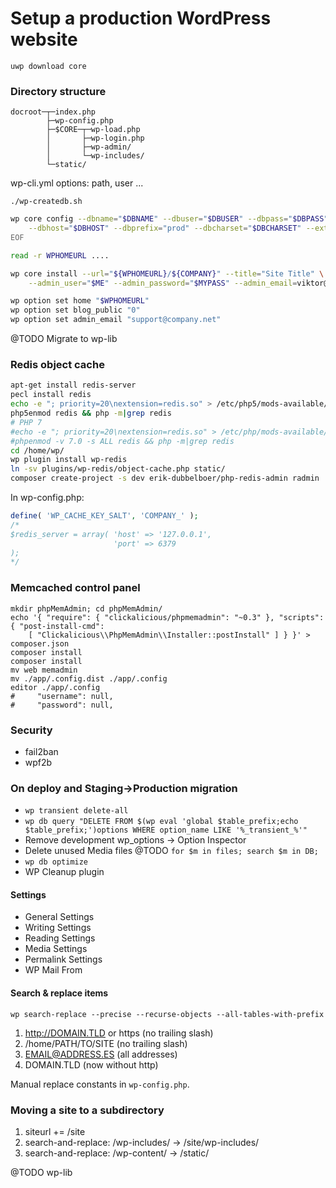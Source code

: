 # Setup a production WordPress website

`uwp download core`

### Directory structure

```
docroot─┬─index.php
        ├─wp-config.php
        ├─$CORE─┬─wp-load.php
        │       ├─wp-login.php
        │       ├─wp-admin/
        │       └─wp-includes/
        └─static/
```

wp-cli.yml options: path, user ...

`./wp-createdb.sh`

```bash
wp core config --dbname="$DBNAME" --dbuser="$DBUSER" --dbpass="$DBPASS" \
    --dbhost="$DBHOST" --dbprefix="prod" --dbcharset="$DBCHARSET" --extra-php <<EOF
EOF

read -r WPHOMEURL ....

wp core install --url="${WPHOMEURL}/${COMPANY}" --title="Site Title" \
    --admin_user="$ME" --admin_password="$MYPASS" --admin_email=viktor@szepe.net

wp option set home "$WPHOMEURL"
wp option set blog_public "0"
wp option set admin_email "support@company.net"
```

@TODO Migrate to wp-lib

### Redis object cache

```bash
apt-get install redis-server
pecl install redis
echo -e "; priority=20\nextension=redis.so" > /etc/php5/mods-available/redis.ini
php5enmod redis && php -m|grep redis
# PHP 7
#echo -e "; priority=20\nextension=redis.so" > /etc/php/mods-available/redis.ini
#phpenmod -v 7.0 -s ALL redis && php -m|grep redis
cd /home/wp/
wp plugin install wp-redis
ln -sv plugins/wp-redis/object-cache.php static/
composer create-project -s dev erik-dubbelboer/php-redis-admin radmin
```

In wp-config.php:

```php
define( 'WP_CACHE_KEY_SALT', 'COMPANY_' );
/*
$redis_server = array( 'host' => '127.0.0.1',
                       'port' => 6379
);
*/
```

### Memcached control panel

```
mkdir phpMemAdmin; cd phpMemAdmin/
echo '{ "require": { "clickalicious/phpmemadmin": "~0.3" }, "scripts": { "post-install-cmd":
    [ "Clickalicious\\PhpMemAdmin\\Installer::postInstall" ] } }' > composer.json
composer install
composer install
mv web memadmin
mv ./app/.config.dist ./app/.config
editor ./app/.config
#     "username": null,
#     "password": null,
```

### Security

- fail2ban
- wpf2b



### On deploy and Staging->Production migration

- `wp transient delete-all`
- `wp db query "DELETE FROM $(wp eval 'global $table_prefix;echo $table_prefix;')options WHERE option_name LIKE '%_transient_%'"`
- Remove development wp_options -> Option Inspector
- Delete unused Media files @TODO `for $m in files; search $m in DB;`
- `wp db optimize`
- WP Cleanup plugin

#### Settings

- General Settings
- Writing Settings
- Reading Settings
- Media Settings
- Permalink Settings
- WP Mail From

#### Search & replace items

`wp search-replace --precise --recurse-objects --all-tables-with-prefix`

1. http://DOMAIN.TLD or https (no trailing slash)
1. /home/PATH/TO/SITE (no trailing slash)
1. EMAIL@ADDRESS.ES (all addresses)
1. DOMAIN.TLD (now without http)

Manual replace constants in `wp-config.php`.

### Moving a site to a subdirectory

1. siteurl += /site
1. search-and-replace: /wp-includes/ -> /site/wp-includes/
1. search-and-replace: /wp-content/ -> /static/




@TODO wp-lib
